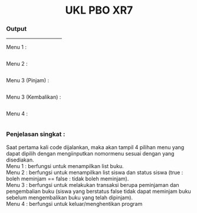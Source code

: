 <h1 align="center">UKL PBO XR7</h1>
<h3>Output</h3>
<hr width="30%" align="left">

<p>Menu 1 : </p>
<img src="https://user-images.githubusercontent.com/101272430/173506592-825706af-0d54-4377-9ceb-5f05e091ba2f.jpeg" alt="">

<p>Menu 2 : </p>
<img src="https://user-images.githubusercontent.com/101272430/173506616-71053d83-5864-4383-9a6b-b0b5c8fff4ed.jpeg" alt="">

<p>Menu 3 (Pinjam) : </p>
<img src="https://user-images.githubusercontent.com/101272430/173506625-8f306122-5152-4b48-9368-b600db563ed2.jpeg" alt="">

<p>Menu 3 (Kembalikan) : </p>
<img src="https://user-images.githubusercontent.com/101272430/173506636-858eab06-674b-432b-8412-e2529dd1fd9d.jpeg" alt="">

<p>Menu 4 : </p>
<img src="https://user-images.githubusercontent.com/101272430/173506975-0aeadcad-be81-4d6a-942a-3c4f7e8cf359.jpeg" alt="">

<h3>Penjelasan singkat : </h3>
<p>Saat pertama kali code dijalankan, maka akan tampil 4 pilihan menu yang dapat dipilih dengan mengiinputkan nomormenu sesuai dengan yang disediakan. <br>Menu 1 : berfungsi untuk menampilkan list buku. <br>Menu 2 : berfungsi untuk menampilkan list siswa dan status siswa (true : boleh meminjam == false : tidak boleh meminjam). <br>Menu 3 : berfungsi untuk melakukan transaksi berupa peminjaman dan pengembalian buku (siswa yang berstatus false tidak dapat meminjam buku sebelum mengembalikan buku yang telah dipinjam). <br>Menu 4 : berfungsi untuk keluar/menghentikan program</p>
